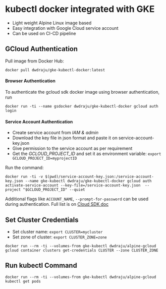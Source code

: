 # kubectl docker integrated with GKE
* Light weight Alpine Linux image based
* Easy integration with Google Cloud service account
* Can be used on CI-CD pipeline

## GCloud Authentication
Pull image from Docker Hub:
```
docker pull dwdraju/gke-kubectl-docker:latest
``` 
#### Browser Authentication
To authenticate the gcloud sdk docker image using browser authentication, run
```
docker run -ti --name gsdocker dwdraju/gke-kubectl-docker gcloud auth login
```

#### Service Account Authentication
* Create service account from *IAM & admin*
* Download the key file in json format and paste it on service-account-key.json
* Give permission to the service account as per requirement
* Get the *GCLOUD_PROJECT_ID* and set it as environment variable: `export GCLOUD_PROJECT_ID=myprojectID`

Run the command:
```
docker run -ti -v $(pwd)/service-account-key.json:/service-account-key.json --name gke-kubectl dwdraju/gke-kubectl-docker gcloud auth activate-service-account --key-file=/service-account-key.json  --project "$GCLOUD_PROJECT_ID" --quiet
```

Additional flags like `ACCOUNT_NAME`, `--prompt-for-password` can be used during authentication. Full list is on [Cloud SDK doc](https://cloud.google.com/sdk/gcloud/reference/auth/activate-service-account)

## Set Cluster Credentials
* Set cluster name: `export CLUSTER=mycluster`
* Set zone of cluster: `export CLUSTER_ZONE=zone`

```
docker run --rm -ti --volumes-from gke-kubectl dwdraju/alpine-gcloud gcloud container clusters get-credentials CLUSTER --zone CLUSTER_ZONE
```

## Run kubectl Command
```
docker run --rm -ti --volumes-from gke-kubectl dwdraju/alpine-gcloud kubectl get pods
```

